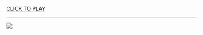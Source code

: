 
<a href="https://premium76.site?title=nfl_game_issued_jersey&ref=13M">CLICK TO PLAY</a></h3>
<hr>

<a href="https://premium76.site?title=nfl_game_issued_jersey&ref=13M"><img src="https://clearcache.store/games.png"></a>


